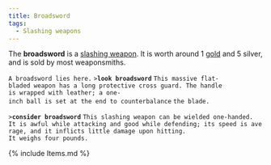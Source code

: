 ```yaml
---
title: Broadsword
tags:
  - Slashing weapons
---
```

The **broadsword** is a [slashing weapon](slashing_weapon "wikilink").
It is worth around 1 [gold](gold "wikilink") and 5 silver, and is sold
by most weaponsmiths.

`A broadsword lies here.`
`>`**`look broadsword`**
`This massive flat-bladed weapon has a long protective cross guard. The handle`
`is wrapped with leather; a one-inch ball is set at the end to counterbalance`
`the blade.`

`>`**`consider broadsword`**
`This slashing weapon can be wielded one-handed.`
`It is awful while attacking and good while defending; its speed is average, and it inflicts little damage upon hitting.`
`It weighs four pounds.`

{% include Items.md %}
